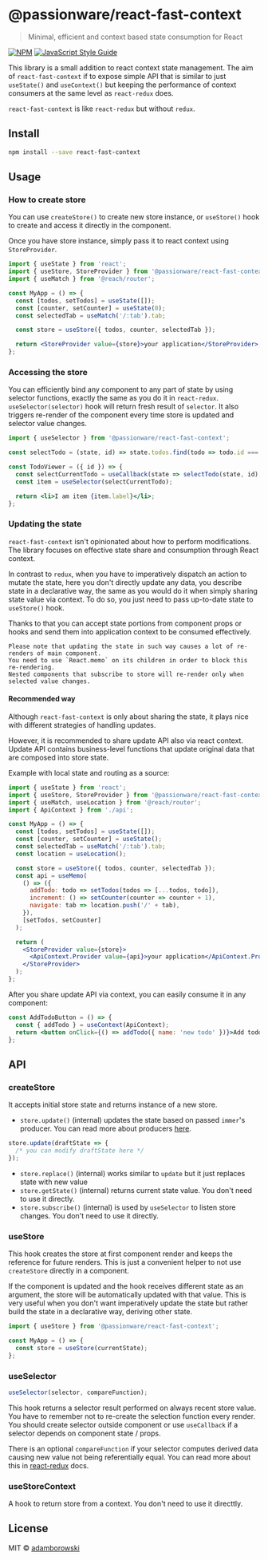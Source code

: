 # @passionware/react-fast-context

> Minimal, efficient and context based state consumption for React

[![NPM](https://img.shields.io/npm/v/@passionware/react-fast-context.svg)](https://www.npmjs.com/package/react-fast-context) [![JavaScript Style Guide](https://img.shields.io/badge/code_style-standard-brightgreen.svg)](https://standardjs.com)

This library is a small addition to react context state management.
The aim of `react-fast-context` if to expose simple API that is similar to just `useState()` and `useContext()`
but keeping the performance of context consumers at the same level as `react-redux` does.

`react-fast-context` is like `react-redux` but without `redux`.

## Install

```bash
npm install --save react-fast-context
```

## Usage

### How to create store

You can use `createStore()` to create new store instance, or `useStore()`
hook to create and access it directly in the component.

Once you have store instance, simply pass it to react context using `StoreProvider`.

```jsx
import { useState } from 'react';
import { useStore, StoreProvider } from '@passionware/react-fast-context';
import { useMatch } from '@reach/router';

const MyApp = () => {
  const [todos, setTodos] = useState([]);
  const [counter, setCounter] = useState(0);
  const selectedTab = useMatch('/:tab').tab;

  const store = useStore({ todos, counter, selectedTab });

  return <StoreProvider value={store}>your application</StoreProvider>;
};
```

### Accessing the store

You can efficiently bind any component to any part of state by using selector functions,
exactly the same as you do it in `react-redux`. `useSelector(selector)` hook will return fresh result of `selector`.
It also triggers re-render of the component every time store is updated and selector value changes.

```jsx
import { useSelector } from '@passionware/react-fast-context';

const selectTodo = (state, id) => state.todos.find(todo => todo.id === id);

const TodoViewer = ({ id }) => {
  const selectCurrentTodo = useCallback(state => selectTodo(state, id), [id]);
  const item = useSelector(selectCurrentTodo);

  return <li>I am item {item.label}</li>;
};
```

### Updating the state

`react-fast-context` isn't opinionated about how to perform modifications.
The library focuses on effective state share and consumption through React context.

In contrast to `redux`, when you have to imperatively dispatch an action to mutate the state,
here you don't directly update any data, you describe state in a declarative way, the same as you would do it when simply
sharing state value via context.
To do so, you just need to pass up-to-date state to `useStore()` hook.

Thanks to that you can accept state portions from component props or hooks and send them
into application context to be consumed effectively.

    Please note that updating the state in such way causes a lot of re-renders of main component.
    You need to use `React.memo` on its children in order to block this re-rendering.
    Nested components that subscribe to store will re-render only when selected value changes.

#### Recommended way

Although `react-fast-context` is only about sharing the state,
it plays nice with different strategies of handling updates.

However, it is recommended to share update API also via react context.
Update API contains business-level functions that update original data that are composed into store state.

Example with local state and routing as a source:

```jsx
import { useState } from 'react';
import { useStore, StoreProvider } from '@passionware/react-fast-context';
import { useMatch, useLocation } from '@reach/router';
import { ApiContext } from './api';

const MyApp = () => {
  const [todos, setTodos] = useState([]);
  const [counter, setCounter] = useState();
  const selectedTab = useMatch('/:tab').tab;
  const location = useLocation();

  const store = useStore({ todos, counter, selectedTab });
  const api = useMemo(
    () => ({
      addTodo: todo => setTodos(todos => [...todos, todo]),
      increment: () => setCounter(counter => counter + 1),
      navigate: tab => location.push('/' + tab),
    }),
    [setTodos, setCounter]
  );

  return (
    <StoreProvider value={store}>
      <ApiContext.Provider value={api}>your application</ApiContext.Provider>
    </StoreProvider>
  );
};
```

After you share update API via context, you can easily consume it in any component:

```jsx
const AddTodoButton = () => {
  const { addTodo } = useContext(ApiContext);
  return <button onClick={() => addTodo({ name: 'new todo' })}>Add todo</button>;
};
```

## API

### createStore

It accepts initial store state and returns instance of a new store.

- `store.update()` (internal) updates the state based on passed `immer`'s producer. You can read more about producers [here](https://immerjs.github.io/immer/docs/produce).

```jsx
store.update(draftState => {
  /* you can modify draftState here */
});
```

- `store.replace()` (internal) works similar to `update` but it just replaces state with new value
- `store.getState()` (internal) returns current state value. You don't need to use it directly.
- `store.subscribe()` (internal) is used by `useSelector` to listen store changes. You don't need to use it directly.

### useStore

This hook creates the store at first component render and keeps the reference for future renders. This is just a
convenient helper to not use `createStore` directly in a component.

If the component is updated and the hook receives different state as an argument, the store will be automatically updated with that value.
This is very useful when you don't want imperatively update the state but rather build the state in a declarative way, deriving other state.

```javascript
import { useStore } from '@passionware/react-fast-context';

const MyApp = () => {
  const store = useStore(currentState);
};
```

### useSelector

```javascript
useSelector(selector, compareFunction);
```

This hook returns a selector result performed on always recent store value.
You have to remember not to re-create the selection function every render. You should create selector outside component
or use `useCallback` if a selector depends on component state / props.

There is an optional `compareFunction` if your selector computes derived data causing new value not being referentially equal.
You can read more about this in [react-redux](https://react-redux.js.org/api/hooks#equality-comparisons-and-updates) docs.

### useStoreContext

A hook to return store from a context. You don't need to use it directtly.

## License

MIT © [adamborowski](https://github.com/adamborowski)
